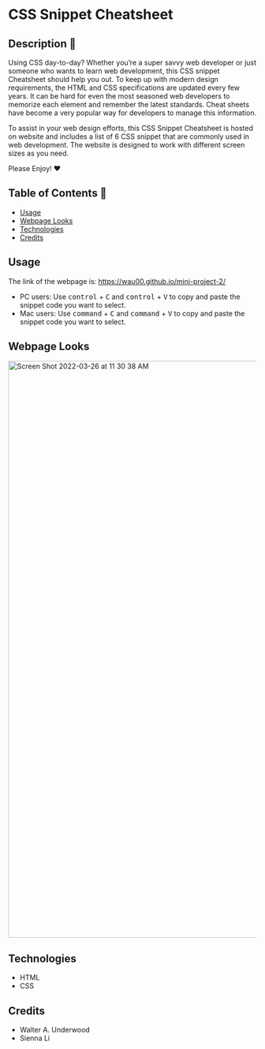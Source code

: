 # CSS Snippet Cheatsheet

## Description 📝 

Using CSS day-to-day? Whether you’re a super savvy web developer or just someone who wants to learn web development, this CSS snippet Cheatsheet should help you out. To keep up with modern design requirements, the HTML and CSS specifications are updated every few years. It can be hard for even the most seasoned web developers to memorize each element and remember the latest standards. Cheat sheets have become a very popular way for developers to manage this information. 

To assist in your web design efforts, this CSS Snippet Cheatsheet is hosted on website and includes a list of 6 CSS snippet that are commonly used in web development. The website is designed to work with different screen sizes as you need. 

Please Enjoy! ❤️


## Table of Contents 📖

* [Usage](#usage)
* [Webpage Looks](#webpage-looks)
* [Technologies](#technologies)
* [Credits](#credits)

## Usage

The link of the webpage is: https://wau00.github.io/mini-project-2/
- PC users: Use <kbd>control</kbd> + <kbd>C</kbd>  and <kbd>control</kbd> + <kbd>V</kbd> to copy and paste the snippet code you want to select.
- Mac users: Use <kbd>command</kbd> + <kbd>C</kbd>  and <kbd>command</kbd> + <kbd>V</kbd> to copy and paste the snippet code you want to select.

## Webpage Looks

<img width="1170" alt="Screen Shot 2022-03-26 at 11 30 38 AM" src="https://user-images.githubusercontent.com/101283174/160252604-183f5bea-8756-4b24-b21a-dc4919950ebf.png">

## Technologies

- HTML
- CSS 

## Credits

- Walter A. Underwood
- Sienna Li
